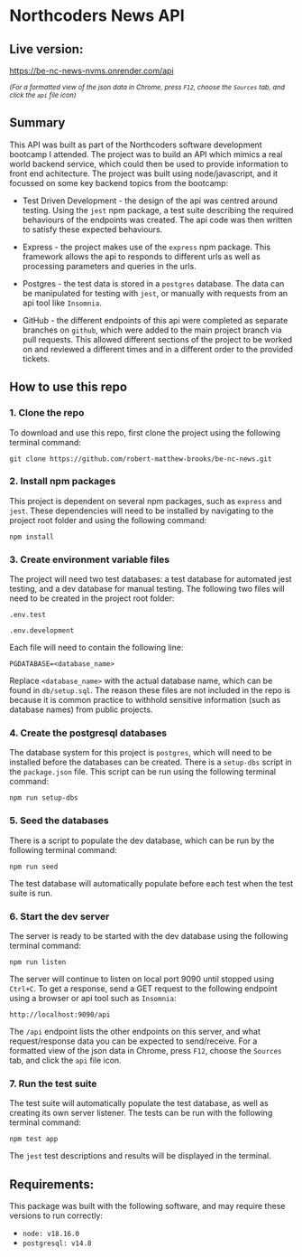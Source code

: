 # Northcoders News API

## Live version:

https://be-nc-news-nvms.onrender.com/api

<small><em>(For a formatted view of the json data in Chrome, press `F12`, choose the `Sources` tab, and click the `api` file icon)</em></small>

## Summary

This API was built as part of the Northcoders software development bootcamp I attended. The project was to build an API which mimics a real world backend service, which could then be used to provide information to front end achitecture. The project was built using node/javascript, and it focussed on some key backend topics from the bootcamp:

- Test Driven Development - the design of the api was centred around testing. Using the `jest` npm package, a test suite describing the required behaviours of the endpoints was created. The api code was then written to satisfy these expected behaviours.

- Express - the project makes use of the `express` npm package. This framework allows the api to responds to different urls as well as processing parameters and queries in the urls.

- Postgres - the test data is stored in a `postgres` database. The data can be manipulated for testing with `jest`, or manually with requests from an api tool like `Insomnia`.

- GitHub - the different endpoints of this api were completed as separate branches on `github`, which were added to the main project branch via pull requests. This allowed different sections of the project to be worked on and reviewed a different times and in a different order to the provided tickets.

## How to use this repo

### 1. Clone the repo

To download and use this repo, first clone the project using the following terminal command:

```
git clone https://github.com/robert-matthew-brooks/be-nc-news.git
```

### 2. Install npm packages

This project is dependent on several npm packages, such as `express` and `jest`. These dependencies will need to be installed by navigating to the project root folder and using the following command:

```
npm install
```

### 3. Create environment variable files

The project will need two test databases: a test database for automated jest testing, and a dev database for manual testing. The following two files will need to be created in the project root folder:

`.env.test`

`.env.development`

Each file will need to contain the following line:

```
PGDATABASE=<database_name>
```

Replace `<database_name>` with the actual database name, which can be found in `db/setup.sql`. The reason these files are not included in the repo is because it is common practice to withhold sensitive information (such as database names) from public projects.

### 4. Create the postgresql databases

The database system for this project is `postgres`, which will need to be installed before the databases can be created. There is a `setup-dbs` script in the `package.json` file. This script can be run using the following terminal command:

```
npm run setup-dbs
```

### 5. Seed the databases

There is a script to populate the dev database, which can be run by the following terminal command:

```
npm run seed
```

The test database will automatically populate before each test when the test suite is run.

### 6. Start the dev server

The server is ready to be started with the dev database using the following terminal command:

```
npm run listen
```

The server will continue to listen on local port 9090 until stopped using `Ctrl+C`. To get a response, send a GET request to the following endpoint using a browser or api tool such as `Insomnia`:

```
http://localhost:9090/api
```

The `/api` endpoint lists the other endpoints on this server, and what request/response data you can be expected to send/receive. For a formatted view of the json data in Chrome, press `F12`, choose the `Sources` tab, and click the `api` file icon.

### 7. Run the test suite

The test suite will automatically populate the test database, as well as creating its own server listener. The tests can be run with the following terminal command:

```
npm test app
```

The `jest` test descriptions and results will be displayed in the terminal.

## Requirements:

This package was built with the following software, and may require these versions to run correctly:

- `node: v18.16.0`
- `postgresql: v14.8`